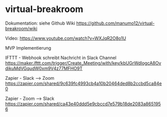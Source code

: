 # virtual-breakroom

Dokumentation: siehe Github Wiki https://github.com/manumo12/virtual-breakroom/wiki <p>
Video: https://www.youtube.com/watch?v=WXJqR2O8o1U

MVP Implementierung

IFTTT - Webhook schreibt Nachricht in Slack Channel
https://maker.ifttt.com/trigger/Create_Meeting/with/key/kbUGrWdIogcA8OvdikuMdVGqudW0xm9V4z77MFHO9T

Zapier - Slack --> Zoom
https://zapier.com/shared/9c639fc4993cb4a10b20464ded8b2ccbd5ca84e0

Zapier - Zoom --> Slack
https://zapier.com/shared/ca43e40ddd5e9cbccd7e579b18de2083a8651956
